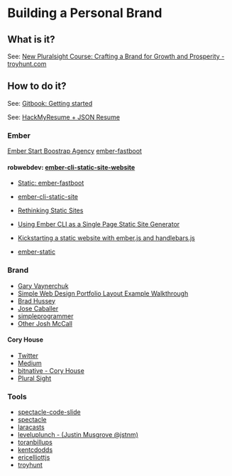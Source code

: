# Building a Personal Brand

## What is it?

See: [New Pluralsight Course: Crafting a Brand for Growth and Prosperity - troyhunt.com](https://www.troyhunt.com/new-pluralsight-course-crafting-a-brand-for-growth-and-prosperity/)

## How to do it?

See: [Gitbook: Getting started](http://joshuamccall.com/articles/gitbook.html)

See: [HackMyResume + JSON Resume](http://joshuamccall.com/articles/hackmyresume.html)


### Ember
[Ember Start Boostrap Agency](https://www.emberjsthemes.com/themes/view-theme.php?theme_id=1004)
[ember-fastboot](https://github.com/ember-fastboot/fastboot-website)

#### robwebdev: [ember-cli-static-site-website](https://github.com/robwebdev/ember-cli-static-site-website)
- [Static: ember-fastboot](https://github.com/robwebdev/fastboot-website)
- [ember-cli-static-site](https://github.com/robwebdev/ember-cli-static-site)

- [Rethinking Static Sites](http://kellysutton.com/2015/05/19/rethinking-static-sites.html)
- [Using Ember CLI as a Single Page Static Site Generator](https://medium.com/@jlsuttles/using-ember-cli-as-a-single-page-static-site-generator-62e4111b13db)
- [Kickstarting a static website with ember.js and handlebars.js](https://roussos.cc/2013/10/20/kickstarting-a-static-website-emberjs-handlebarsjs/)
- [ember-static](http://slides.com/eubenesa/ember-static#/5)

### Brand


- [Gary Vaynerchuk](https://www.youtube.com/channel/UCctXZhXmG-kf3tlIXgVZUlw)
- [Simple Web Design Portfolio Layout Example Walkthrough ](https://www.youtube.com/watch?v=NZfS9xBvf-g)
- [Brad Hussey](https://www.youtube.com/channel/UCVguiojKA6iobcySMJ5boNA)
- [Jose Caballer](https://www.youtube.com/watch?v=hqYIe5Y76oY&utm_content=buffer1bd7b&utm_medium=social&utm_source=twitter.com&utm_campaign=buffer)
- [simpleprogrammer](https://simpleprogrammer.com/)
- [Other Josh McCall](https://joshmccall.com/web-design/)

#### Cory House

- [Twitter](https://twitter.com/housecor)
- [Medium](https://medium.freecodecamp.com/heres-why-client-side-rendering-won-46a349fadb52)
- [bitnative - Cory House](http://www.bitnative.com/)
- [Plural Sight](https://www.pluralsight.com/authors/cory-house)

### Tools
- [spectacle-code-slide](https://github.com/thejameskyle/spectacle-code-slide)
- [spectacle](https://github.com/FormidableLabs/spectacle)
- [laracasts](https://laracasts.com/)
- [leveluplunch - (Justin Musgrove @jstnm)](https://www.leveluplunch.com/)
- [toranbillups](http://toranbillups.com/)
- [kentcdodds](https://kentcdodds.com/)
- [ericelliottjs](https://ericelliottjs.com/)
- [troyhunt](https://www.troyhunt.com/)



